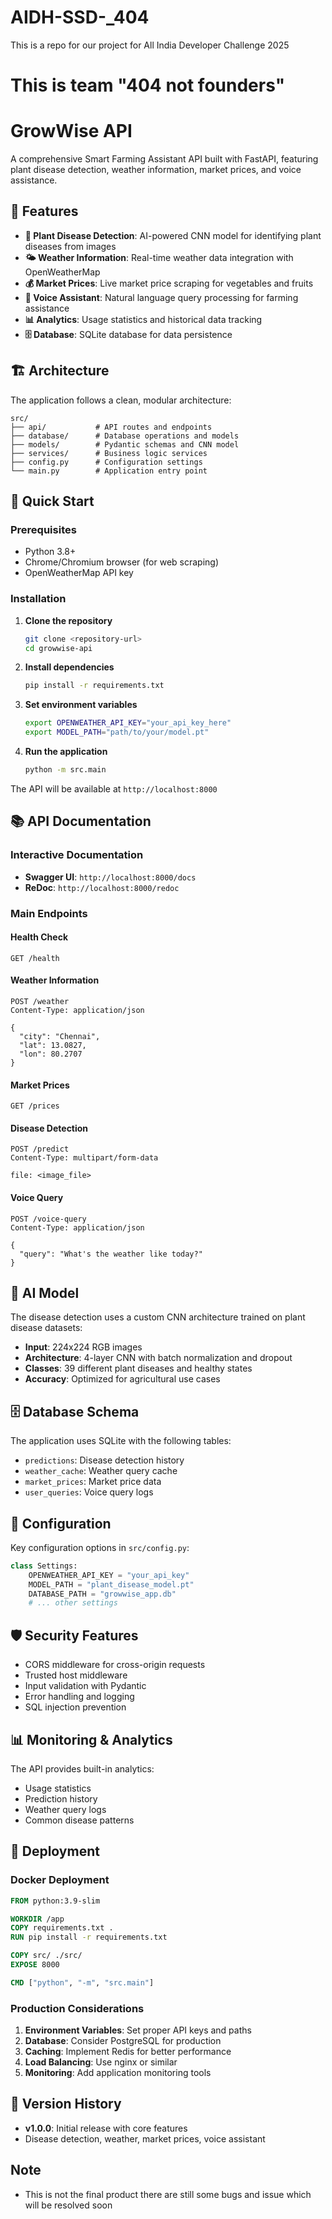 # AIDH-SSD-_404
This is a repo for our project for All India Developer Challenge 2025 
# This is team "404 not founders"

# GrowWise API

A comprehensive Smart Farming Assistant API built with FastAPI, featuring plant disease detection, weather information, market prices, and voice assistance.

## 🌟 Features

- **🔬 Plant Disease Detection**: AI-powered CNN model for identifying plant diseases from images
- **🌤️ Weather Information**: Real-time weather data integration with OpenWeatherMap
- **💰 Market Prices**: Live market price scraping for vegetables and fruits
- **🎤 Voice Assistant**: Natural language query processing for farming assistance
- **📊 Analytics**: Usage statistics and historical data tracking
- **🗄️ Database**: SQLite database for data persistence

## 🏗️ Architecture

The application follows a clean, modular architecture:

```
src/
├── api/           # API routes and endpoints
├── database/      # Database operations and models
├── models/        # Pydantic schemas and CNN model
├── services/      # Business logic services
├── config.py      # Configuration settings
└── main.py        # Application entry point
```

## 🚀 Quick Start

### Prerequisites

- Python 3.8+
- Chrome/Chromium browser (for web scraping)
- OpenWeatherMap API key

### Installation

1. **Clone the repository**
   ```bash
   git clone <repository-url>
   cd growwise-api
   ```

2. **Install dependencies**
   ```bash
   pip install -r requirements.txt
   ```

3. **Set environment variables**
   ```bash
   export OPENWEATHER_API_KEY="your_api_key_here"
   export MODEL_PATH="path/to/your/model.pt"
   ```

4. **Run the application**
   ```bash
   python -m src.main
   ```

The API will be available at `http://localhost:8000`

## 📚 API Documentation

### Interactive Documentation
- **Swagger UI**: `http://localhost:8000/docs`
- **ReDoc**: `http://localhost:8000/redoc`

### Main Endpoints

#### Health Check
```http
GET /health
```

#### Weather Information
```http
POST /weather
Content-Type: application/json

{
  "city": "Chennai",
  "lat": 13.0827,
  "lon": 80.2707
}
```

#### Market Prices
```http
GET /prices
```

#### Disease Detection
```http
POST /predict
Content-Type: multipart/form-data

file: <image_file>
```

#### Voice Query
```http
POST /voice-query
Content-Type: application/json

{
  "query": "What's the weather like today?"
}
```

## 🧠 AI Model

The disease detection uses a custom CNN architecture trained on plant disease datasets:

- **Input**: 224x224 RGB images
- **Architecture**: 4-layer CNN with batch normalization and dropout
- **Classes**: 39 different plant diseases and healthy states
- **Accuracy**: Optimized for agricultural use cases

## 🗄️ Database Schema

The application uses SQLite with the following tables:

- `predictions`: Disease detection history
- `weather_cache`: Weather query cache
- `market_prices`: Market price data
- `user_queries`: Voice query logs

## 🔧 Configuration

Key configuration options in `src/config.py`:

```python
class Settings:
    OPENWEATHER_API_KEY = "your_api_key"
    MODEL_PATH = "plant_disease_model.pt"
    DATABASE_PATH = "growwise_app.db"
    # ... other settings
```

## 🛡️ Security Features

- CORS middleware for cross-origin requests
- Trusted host middleware
- Input validation with Pydantic
- Error handling and logging
- SQL injection prevention

## 📊 Monitoring & Analytics

The API provides built-in analytics:

- Usage statistics
- Prediction history
- Weather query logs
- Common disease patterns

## 🚀 Deployment

### Docker Deployment
```dockerfile
FROM python:3.9-slim

WORKDIR /app
COPY requirements.txt .
RUN pip install -r requirements.txt

COPY src/ ./src/
EXPOSE 8000

CMD ["python", "-m", "src.main"]
```

### Production Considerations

1. **Environment Variables**: Set proper API keys and paths
2. **Database**: Consider PostgreSQL for production
3. **Caching**: Implement Redis for better performance
4. **Load Balancing**: Use nginx or similar
5. **Monitoring**: Add application monitoring tools


## 🔄 Version History

- **v1.0.0**: Initial release with core features
- Disease detection, weather, market prices, voice assistant

## Note

- This is not the final product there are still some bugs and issue which will be resolved soon 
